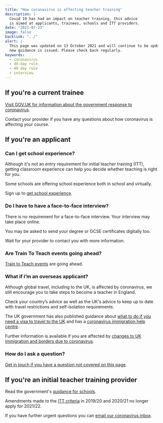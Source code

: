 ```yaml
---
title: "How coronavirus is affecting teacher training"
description: |-
  Covid 19 has had an impact on teacher training, this advice
  is aimed at applicants, trainees, schools and ITT providers.
date: "2021-07-23"
image: false
backlink: "../"
alert: |-
  This page was updated on 13 October 2021 and will continue to be updated as
  new guidance is issued. Please check back regularly.
keywords:
  - coronavirus
  - 40-day rule
  - 40 day rule
  - interview
---
```


## If you're a current trainee

[Visit GOV.UK for information about the government response to coronavirus](https://www.gov.uk/coronavirus).

Contact your provider if you have any questions about how coronavirus is affecting your course.

## If you're an applicant

### Can I get school experience?

Although it's not an entry requirement for initial teacher training (ITT), getting classroom experience can help you decide whether teaching is right for you.

Some schools are offering school experience both in school and virtually.

Sign up to [get school experience](https://schoolexperience.education.gov.uk/).

### Do I have to have a face-to-face interview?

There is no requirement for a face-to-face interview. Your interview may take place online.

You may be asked to send your degree or GCSE certificates digitally too.

Wait for your provider to contact you with more information.

### Are Train To Teach events going ahead?

[Train to Teach events](/events) are going ahead.

### What if I’m an overseas applicant?

Although global travel, including to the UK, is affected by coronavirus, we still encourage you to take steps to become a teacher in England.

Check your country’s advice as well as the UK's advice to keep up to date with travel restrictions and self-isolation requirements.

The UK government has also published guidance about [what to do if you need a visa to travel to the UK](https://www.gov.uk/guidance/coronavirus-covid-19-advice-for-uk-visa-applicants-and-temporary-uk-residents#outside-uk) and has a [coronavirus immigration help centre](https://www.gov.uk/guidance/coronavirus-covid-19-advice-for-uk-visa-applicants-and-temporary-uk-residents#helpline).

Further information is available if you are affected by [changes to UK immigration and borders due to coronavirus](https://www.gov.uk/government/collections/coronavirus-covid-19-immigration-and-borders).

### How do I ask a question?

[Get in touch if you have a question not covered on this page](#talk-to-us).

## If you're an initial teacher training provider

Read the government's [guidance for schools](https://www.gov.uk/government/publications/actions-for-schools-during-the-coronavirus-outbreak#school-workforce).

Amendments made to the [ITT criteria](https://www.gov.uk/government/publications/initial-teacher-training-criteria) in 2019/20 and 2020/21 no longer apply for 2021/22.

If you have further urgent questions you can [email our coronavirus inbox](mailto:DfE.coronavirushelpline@education.gov.uk).
